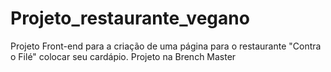 # Projeto_restaurante_vegano

Projeto Front-end para a criação de uma página para o restaurante "Contra o Filé" colocar seu cardápio.
Projeto na Brench Master
